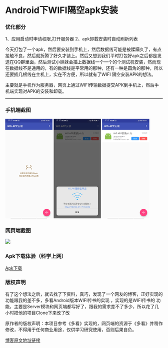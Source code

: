 # Android下WIFI隔空apk安装

### 优化部分
1、应用启动时申请权限,打开服务器
2、apk卸载安装时自动刷新列表

今天打包了一个apk，然后要安装到手机上，然后数据线可能是被蹂躏久了，有点接触不良，然后就折腾了好久才装上。然后又想到我们平时打包好apk之后都是发送在QQ群里面，然后测试小妹妹会插上数据线一个一个的个测试机安装，然而现在数据线不是通用的，有的数据线是平常用的那种，还有一种是圆角的那种，所以还要插几根线在主机上，实在不方便，所以就有了WIFI 隔空安装APK的想法。

主要就是手机作为服务器，网页上通过WIFI传输数据提交APK到手机上，然后手机端实现对APK的安装和卸载。

----------------

### 手机端截图
<img src="./screenshot/001.jpg" width="30%"/>

<img src="./screenshot/002.jpg" width="30%"/>

<img src="./screenshot/003.jpg" width="30%"/>

### 网页端截图
<img src="./screenshot/yemian.png" width="30%"/>

### Apk下载体验（科学上网）
[Apk下载](https://drive.google.com/open?id=1b1NGG00nAqz-u1pNGz3eON7jCSXz6Z2z)

### 版权声明 
有了这个想法之后，就去找了下资料，真巧，发现了一个网友的博客，正好实现的功能跟我的差不多，多看Android版本WIFI传书的实现 ，实现的是WIFI传书的
功能，主要是Server模块和网页端都写好了，跟我的需求差不了多少，所以花了几小时把他的项目Clone下来改了改

原作者的版权声明：本项目参考《多看》实现的，网页端的资源于《多看》并稍作修改，不得用于任何商业用途，仅供学习研究使用，否则后果自负。

[博客原文地址链接](http://blog.csdn.net/u010998327/article/details/79048792)
